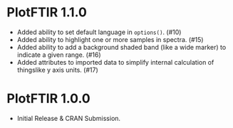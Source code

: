 # PlotFTIR 1.1.0

* Added ability to set default language in `options()`. (#10) 
* Added ability to highlight one or more samples in spectra. (#15)
* Added ability to add a background shaded band (like a wide marker) 
to indicate a given range. (#16)
* Added attributes to imported data to simplify internal calculation 
of thingslike y axis units. (#17)

# PlotFTIR 1.0.0

* Initial Release & CRAN Submission.
